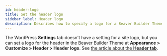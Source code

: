 ```yaml
---
id: header-logo
title: Set the header logo
sidebar_label: Header logo
description: Describes how to specify a logo for a Beaver Builder Theme header.
---
```


The WordPress **Settings** tab doesn't have a setting for a site logo, but you can set a logo for the header in the Beaver Builder Theme at **Appearance > Customize > Header > Header logo**. See [the article about the **Header tab**](/bb-theme/customizer-settings/header.md/##header-logo).
